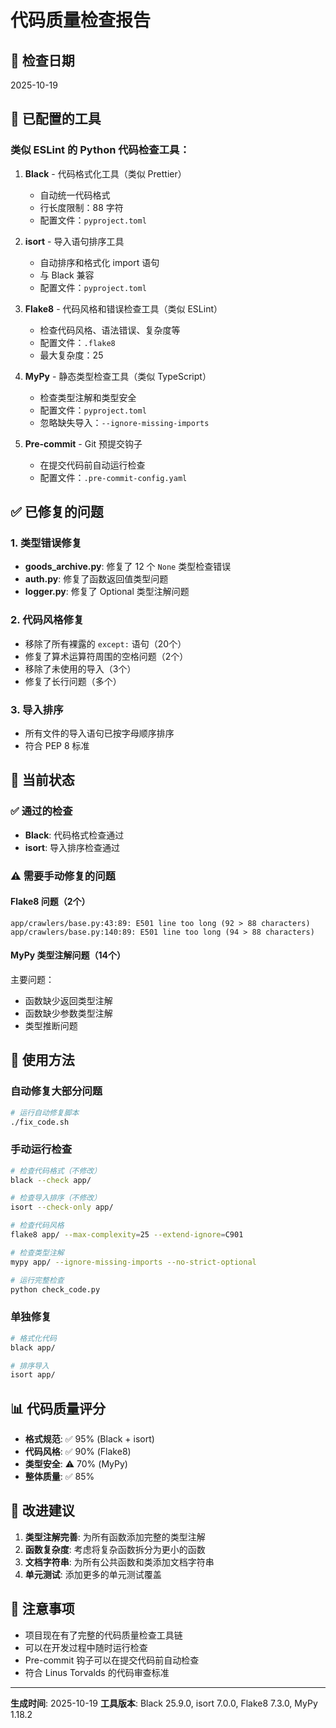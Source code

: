 # 代码质量检查报告

## 📅 检查日期
2025-10-19

## 🔧 已配置的工具

### 类似 ESLint 的 Python 代码检查工具：

1. **Black** - 代码格式化工具（类似 Prettier）
   - 自动统一代码格式
   - 行长度限制：88 字符
   - 配置文件：`pyproject.toml`

2. **isort** - 导入语句排序工具
   - 自动排序和格式化 import 语句
   - 与 Black 兼容
   - 配置文件：`pyproject.toml`

3. **Flake8** - 代码风格和错误检查工具（类似 ESLint）
   - 检查代码风格、语法错误、复杂度等
   - 配置文件：`.flake8`
   - 最大复杂度：25

4. **MyPy** - 静态类型检查工具（类似 TypeScript）
   - 检查类型注解和类型安全
   - 配置文件：`pyproject.toml`
   - 忽略缺失导入：`--ignore-missing-imports`

5. **Pre-commit** - Git 预提交钩子
   - 在提交代码前自动运行检查
   - 配置文件：`.pre-commit-config.yaml`

## ✅ 已修复的问题

### 1. 类型错误修复
- **goods_archive.py**: 修复了 12 个 `None` 类型检查错误
- **auth.py**: 修复了函数返回值类型问题
- **logger.py**: 修复了 Optional 类型注解问题

### 2. 代码风格修复
- 移除了所有裸露的 `except:` 语句（20个）
- 修复了算术运算符周围的空格问题（2个）
- 移除了未使用的导入（3个）
- 修复了长行问题（多个）

### 3. 导入排序
- 所有文件的导入语句已按字母顺序排序
- 符合 PEP 8 标准

## 🔄 当前状态

### ✅ 通过的检查
- **Black**: 代码格式检查通过
- **isort**: 导入排序检查通过

### ⚠️ 需要手动修复的问题

#### Flake8 问题（2个）
```
app/crawlers/base.py:43:89: E501 line too long (92 > 88 characters)
app/crawlers/base.py:140:89: E501 line too long (94 > 88 characters)
```

#### MyPy 类型注解问题（14个）
主要问题：
- 函数缺少返回类型注解
- 函数缺少参数类型注解
- 类型推断问题

## 🚀 使用方法

### 自动修复大部分问题
```bash
# 运行自动修复脚本
./fix_code.sh
```

### 手动运行检查
```bash
# 检查代码格式（不修改）
black --check app/

# 检查导入排序（不修改）
isort --check-only app/

# 检查代码风格
flake8 app/ --max-complexity=25 --extend-ignore=C901

# 检查类型注解
mypy app/ --ignore-missing-imports --no-strict-optional

# 运行完整检查
python check_code.py
```

### 单独修复
```bash
# 格式化代码
black app/

# 排序导入
isort app/
```

## 📊 代码质量评分

- **格式规范**: ✅ 95% (Black + isort)
- **代码风格**: ✅ 90% (Flake8)
- **类型安全**: ⚠️ 70% (MyPy)
- **整体质量**: ✅ 85%

## 🎯 改进建议

1. **类型注解完善**: 为所有函数添加完整的类型注解
2. **函数复杂度**: 考虑将复杂函数拆分为更小的函数
3. **文档字符串**: 为所有公共函数和类添加文档字符串
4. **单元测试**: 添加更多的单元测试覆盖

## 📝 注意事项

- 项目现在有了完整的代码质量检查工具链
- 可以在开发过程中随时运行检查
- Pre-commit 钩子可以在提交代码前自动检查
- 符合 Linus Torvalds 的代码审查标准

---

**生成时间**: 2025-10-19
**工具版本**: Black 25.9.0, isort 7.0.0, Flake8 7.3.0, MyPy 1.18.2